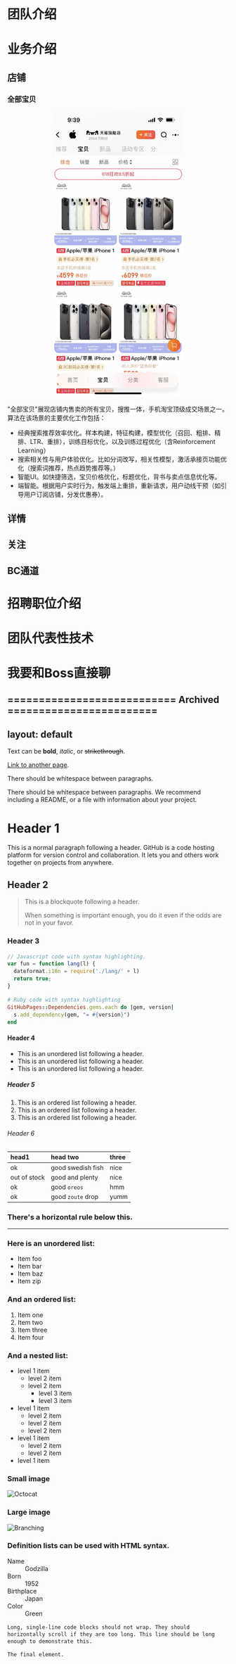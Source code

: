 

# 团队介绍

# 业务介绍
## 店铺
### 全部宝贝
<p align = "center">
<img src="assets/img/all_items.JPG" width="300"/>   
</p>
"全部宝贝"展现店铺内售卖的所有宝贝，搜推一体，手机淘宝顶级成交场景之一。  
算法在该场景的主要优化工作包括：

- 经典搜索推荐效率优化。样本构建，特征构建，模型优化（召回、粗排、精排、LTR、重排），训练目标优化，以及训练过程优化（含Reinforcement Learning）
- 搜索相关性与用户体验优化。比如分词改写，相关性模型，激活承接页功能优化（搜索词推荐，热点趋势推荐等。）
- 智能UI。如快捷筛选，宝贝价格优化，标题优化，背书与卖点信息优化等。
- 端智能。根据用户实时行为，触发端上重排，重新请求，用户动线干预（如引导用户订阅店铺，分发优惠券）。



## 详情
## 关注
## BC通道

# 招聘职位介绍

# 团队代表性技术

# 我要和Boss直接聊





=========================== Archived ========================
---
layout: default
---

Text can be **bold**, _italic_, or ~~strikethrough~~.

[Link to another page](./another-page.html).

There should be whitespace between paragraphs.

There should be whitespace between paragraphs. We recommend including a README, or a file with information about your project.

# Header 1

This is a normal paragraph following a header. GitHub is a code hosting platform for version control and collaboration. It lets you and others work together on projects from anywhere.

## Header 2

> This is a blockquote following a header.
>
> When something is important enough, you do it even if the odds are not in your favor.

### Header 3

```js
// Javascript code with syntax highlighting.
var fun = function lang(l) {
  dateformat.i18n = require('./lang/' + l)
  return true;
}
```

```ruby
# Ruby code with syntax highlighting
GitHubPages::Dependencies.gems.each do |gem, version|
  s.add_dependency(gem, "= #{version}")
end
```

#### Header 4

*   This is an unordered list following a header.
*   This is an unordered list following a header.
*   This is an unordered list following a header.

##### Header 5

1.  This is an ordered list following a header.
2.  This is an ordered list following a header.
3.  This is an ordered list following a header.

###### Header 6

| head1        | head two          | three |
|:-------------|:------------------|:------|
| ok           | good swedish fish | nice  |
| out of stock | good and plenty   | nice  |
| ok           | good `oreos`      | hmm   |
| ok           | good `zoute` drop | yumm  |

### There's a horizontal rule below this.

* * *

### Here is an unordered list:

*   Item foo
*   Item bar
*   Item baz
*   Item zip

### And an ordered list:

1.  Item one
1.  Item two
1.  Item three
1.  Item four

### And a nested list:

- level 1 item
  - level 2 item
  - level 2 item
    - level 3 item
    - level 3 item
- level 1 item
  - level 2 item
  - level 2 item
  - level 2 item
- level 1 item
  - level 2 item
  - level 2 item
- level 1 item

### Small image

![Octocat](https://github.githubassets.com/images/icons/emoji/octocat.png)

### Large image

![Branching](https://guides.github.com/activities/hello-world/branching.png)


### Definition lists can be used with HTML syntax.

<dl>
<dt>Name</dt>
<dd>Godzilla</dd>
<dt>Born</dt>
<dd>1952</dd>
<dt>Birthplace</dt>
<dd>Japan</dd>
<dt>Color</dt>
<dd>Green</dd>
</dl>

```
Long, single-line code blocks should not wrap. They should horizontally scroll if they are too long. This line should be long enough to demonstrate this.
```

```
The final element.
```
